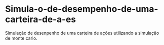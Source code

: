 # Simula-o-de-desempenho-de-uma-carteira-de-a-es
Simulação de desenpenho de uma carteira de ações utilizando a simulação de monte carlo.
